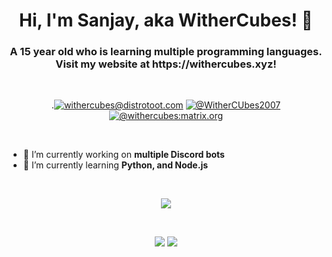 <h1 align="center">Hi, I'm Sanjay, aka WitherCubes! 👋</h1>
<h3 align="center">A 15 year old who is learning multiple programming languages. Visit my website at https://withercubes.xyz!</h3>

<br>

<p align="center">
.<a href="https://distrotoot.com/@withercubes" target="blank"><img src="https://img.shields.io/badge/Mastodon-Follow%20@WitherCubes-blue?logo=mastodon&style=for-the-badge" alt="withercubes@distrotoot.com"/></a>
<a href="https://reddit.com/user/WitherCubes2007" target="blank"><img src="https://img.shields.io/badge/Reddit-@WitherCubes2007-red?logo=reddit&style=for-the-badge" alt="@WitherCUbes2007"/></a>
<a href="https://matrix.to/#/@withercubes:matrix.org" target="blank"><img src="https://img.shields.io/badge/Matrix-DM%20@WitherCubes-brightgreen?logo=matrix&style=for-the-badge" alt="@withercubes:matrix.org"/></a>
</p>

<br>

- 🔭 I’m currently working on **multiple Discord bots**
- 🌱 I’m currently learning **Python, and Node.js**

<br>

<p align="center">
<img src="https://discord.c99.nl/widget/theme-1/745631160809422959.png">
</p>

<br>

<p align="center">
   <img src="https://github-readme-stats.vercel.app/api?username=WitherCubes&show_icons=true&title_color=84a0c6&bg_color=13141d&icon_color=89b8c2&text_color=84a0c6&line_height=24&count_private=true&include_all_commits=true">

   <img src="https://github-readme-stats.vercel.app/api/top-langs/?username=WitherCUbes&layout=compact&show_icons=true&title_color=84a0c6&bg_color=13141d&icon_color=89b8c2&text_color=84a0c6&&langs_count=6">
</p>
